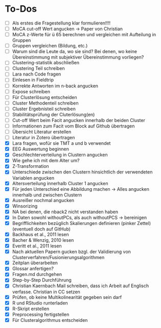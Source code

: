 # To-Dos

- [ ] Als erstes die Fragestellung klar formulieren!!!!
- [ ] MoCA cut-off Wert angucken -> Paper von Christian
- [ ] MoCA z-Werte für ü 65 berechnen und vergleichen mit Aufteilung in Gruppen
- [ ] Gruppen vergleichen (Bildung, etc.)
- [ ] Warum sind die Leute da, wo sie sind? Bei denen, wo keine Übereinstimmung mit subjektiver Übereinstimmung vorliegen?
- [ ] Clustering-statistik abschließen
- [ ] Clustering Teil schreiben
- [ ] Lara nach Code fragen
- [ ] Einlesen in Fieldtrip
- [ ] Korrekte Antworten im n-back angucken
- [ ] Expose schreiben
- [ ] Für Clusterlösung entscheiden
- [ ] Cluster Methodenteil schreiben
- [ ] Cluster Ergebnisteil schreiben
- [ ] Stabilitätsprüfung der Cluterlösung(en)
- [ ] Cut-off Wert beim Facit angucken innerhalb der beiden Cluster
- [ ] Informationen zum Facit vom Block auf Github übertragen
- [ ] Übersicht Literatur erstellen
- [ ] Literatur in Zotero übertragen
- [x] Lara fragen, wofür sie TMT a und b verwendet
- [x] EEG Auswertung beginnen
- [x] Geschlechterverteilung in Clustern angucken
- [x] Wie gehe ich mit dem Alter um?
- [x] Z-Transformation
- [x] Unterschiede zwischen den Clustern hinsichtlich der verwendeten Variablen angucken
- [x] Altersverteilung innerhalb Cluster 1 angucken
- [x] Für jeden Unterschied eine Abbildung machen -> Alles angucken innerhalb und zwischen Clustern
- [x] Ausreißer nochmal angucken
- [x] Winsorizing
- [x] NA bei denen, die nback2 nicht verstanden haben
- [x] In Daten sowohl withoutPCs, als auch withoutPCS -> bereinigen 
- [x] Begrifflichkeiten bezüglich Skalierungen definieren (pinker Zettel) (eventuell doch auf GitHub)
- [x] Backhaus et al., 2011 lesen
- [x] Bacher & Wenzig, 2010 lesen
- [x] Everitt et al., 2011 lesen
- [x] Nach aktuellen Papern gucken bzgl. der Validierung von Clusterverfahren/Fusionierungsalgorithmen
- [x] Zeitplan überarbeiten
- [x] Glossar anfertigen?
- [x] Fragen.md durchgehen
- [x] Step-by-Step Durchführung
- [x] Christian Kaernbach Mail schreiben, dass ich Arbeit auf Englisch verfasse. Christian in CC setzen
- [x] Prüfen, ob keine Multikolinearität gegeben sein darf
- [x] R und RStudio runterladen
- [x] R-Skript erstellen
- [x] Preprocessing fertigstellen
- [x] Für Clusteralgorithmus entscheiden

